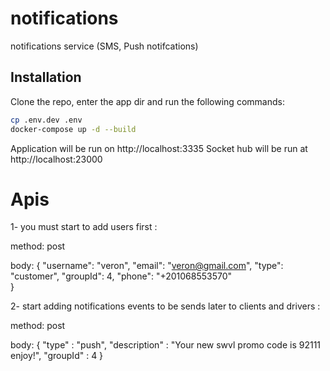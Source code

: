# notifications
notifications service (SMS, Push notifcations) 

## Installation

Clone the repo, enter the app dir and run the following commands:

```bash
cp .env.dev .env
docker-compose up -d --build
```

Application will be run on http://localhost:3335
Socket hub will be run at http://localhost:23000

# Apis

1- you must start to add users first :

  method: post
  
  body: {
	"username": "veron",
	"email": "veron@gmail.com",
	"type": "customer",
	"groupId": 4,
	"phone": "+201068553570"	
}

2- start adding notifications events to be sends later to clients and drivers :

  method: post
  
  body: {
	"type" : "push",
	"description" : "Your new swvl promo code is 92111 enjoy!",
	"groupId" : 4
}

